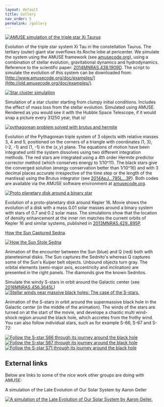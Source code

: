 ```yaml
---
layout: default
title: Gallery
nav_order: 5
permalink: /gallery
---
```


[![AMUSE simulation of the triple star Xi Taurus](http://img.youtube.com/vi/oW5lo4f9NL0/0.jpg)](http://www.youtube.com/watch?v=oW5lo4f9NL0 "AMUSE simulation of the triple star Xi Taurus")

Evolution of the triple star system Xi Tau in the constellation
Taurus.  The tertiary (outer) giant star overflows its Roche lobe at
pericenter.  We simulate the system using the AMUSE framework (see
[amusecode.org](http://www.amusecode.org)), using a combination of stellar evolution,
gravitational dynamics and hydrodynamics.  Reference to the scientific
paper: [2014MNRAS.438.1909D](http://adsabs.harvard.edu/abs/2014MNRAS.438.1909D). The script
to simulate the evolution of this system can be downloaded from:
[http://www.amusecode.org/doc/examples/](http://old.amusecode.org/doc/examples/).

[![Star cluster simulation](http://img.youtube.com/vi/VF6J7P2cpn8/0.jpg)](http://www.youtube.com/watch?v=VF6J7P2cpn8 "Star cluster simulation")

Simulation of a star cluster starting from clumpy initial conditions. Includes the effect of mass loss from the stellar evolution. Simulated using AMUSE. Rendered as you would see it with the Hubble Space Telescope, if it would snap a picture every 31250 year, that is!


[![pythagorean problem solved with brutus and hermite](http://img.youtube.com/vi/hjVDGM7m6PA/0.jpg)](http://www.youtube.com/watch?v=hjVDGM7m6PA "pythagorean problem solved with brutus and hermite")

Evolution of the Pythagorean triple system of 3 objects with relative
masses 3, 4 and 5, positioned on the corners of a triangle with
coordinates (1, 3), (-2, -1) and (1, -1) in the $(x, y)$ plane.  The
equations of motion have been integrated until the system dissolves
using two different integration methods.  The red stars are integrated
using a 4th order Hermite predictor corrector method (which conserves
energy to 1/10^11).  The black stars give the converged solution
(energy conservation better than 1/10^16) and with 3 decimal places
accurate irrespective of the time step or the length of the mantissa)
using the Brutus integrator (see
[2014ApJ...785L...3P](http://adsabs.harvard.edu/abs/2014ApJ...785L...3P)).  Both codes are
available via the AMUSE software environment at
[amusecode.org](http://www.amusecode.org).


[![Proto planetary disk around a binary star](http://img.youtube.com/vi/xrAINIHNynU/0.jpg)](http://www.youtube.com/watch?v=xrAINIHNynU "Proto planetary disk around a binary star")

Evolution of a proto-planetary disk around Kepler 16. Movie shows the evolution of a disk with a mass 0.01 solar masses around a binary system with stars of 0.7
and 0.2 solar mass. The simulations show that the location of density enhancement at the inner rim matches the current orbits of Kepler 16 and
similar systems, published in [2013MNRAS.429..895P](http://adsabs.harvard.edu/abs/2013MNRAS.429..895P).

[How the Sun Captured Sedna](http://adsabs.harvard.edu/abs/2015arXiv150603105J).

[![How the Sun Stole Sedna](http://img.youtube.com/vi/AQfl_5k_HaU/0.jpg)](http://www.youtube.com/watch?v=AQfl_5k_HaU "How the Sun Stole Sedna")

Animation of the encounter between the Sun (blue) and Q (red) both with planetesimal disks.
The Sun captures the Sednito's whereas Q captures some of the Sun's Kuiper belt objects.
Unbound objects turn gray.
The orbital elements (semi-major axis, eccentricity and inclination) are presented in the right panels.
The diamonds give the known Sednitos.

Simulate the windy S-stars in orbit around the Galactic center (see [2016MNRAS.456.3645L](http://adsabs.harvard.edu/abs/2016MNRAS.456.3645L))
[![Stellar winds near massive black holes: The case of the S-stars.](http://img.youtube.com/vi/soGFgzRso3c/0.jpg)](http://www.youtube.com/watch?v=soGFgzRso3c "Stellar winds near massive black holes: The case of the S-stars.")

Animation of the S-stars in orbit around the supermassive black hole in the Galactic center (in the middle of the animation).
The winds of the stars are turned on at the start of the movie, and develope a chaotic multi wind-shock region around the black hole, which accretes from the frothy wind.
You can also follow individual stars, such as for example S-66, S-67 and S-72:

[![Follow the S-star S66 through its journey around the black hole](http://img.youtube.com/vi/uyy8tRCgJHg/0.jpg)](http://www.youtube.com/watch?v=uyy8tRCgJHg "Follow the S-star S66 through its journey around the black hole")
[![Follow the S-star S67 through its journey around the black hole](http://img.youtube.com/vi/UnTC9M2Mdh8/0.jpg)](http://www.youtube.com/watch?v=UnTC9M2Mdh8 "Follow the S-star S67 through its journey around the black hole")
[![Follow the S-star S71 through its journey around the black hole](http://img.youtube.com/vi/dfTXNJpM-hQ/0.jpg)](http://www.youtube.com/watch?v=dfTXNJpM-hQ "Follow the S-star S71 through its journey around the black hole")


## External links

Below are links to some of the nice work other groups are doing with AMUSE:

A simulation of the Late Evolution of Our Solar System by Aaron Geller

[![A simulation of the Late Evolution of Our Solar System by Aaron Geller.](http://faculty.wcas.northwestern.edu/aaron-geller/myimages/AMGeller_SSevol_snap.jpg)](http://faculty.wcas.northwestern.edu/aaron-geller/visuals.html "A simulation of the Late Evolution of Our Solar System by Aaron Geller.")


